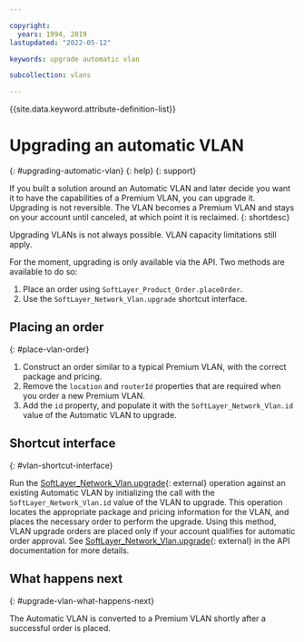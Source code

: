 ```yaml
---

copyright:
  years: 1994, 2019
lastupdated: "2022-05-12"

keywords: upgrade automatic vlan

subcollection: vlans

---
```


{{site.data.keyword.attribute-definition-list}}

# Upgrading an automatic VLAN
{: #upgrading-automatic-vlan}
{: help}
{: support}

If you built a solution around an Automatic VLAN and later decide you want it to have the capabilities of a Premium VLAN, you can upgrade it. Upgrading is not reversible. The VLAN becomes a Premium VLAN and stays on your account until canceled, at which point it is reclaimed.
{: shortdesc}

Upgrading VLANs is not always possible. VLAN capacity limitations still apply.

For the moment, upgrading is only available via the API. Two methods are available to do so:

1. Place an order using `SoftLayer_Product_Order.placeOrder`.
2. Use the `SoftLayer_Network_Vlan.upgrade` shortcut interface.

## Placing an order
{: #place-vlan-order}

1. Construct an order similar to a typical Premium VLAN, with the correct package and pricing.
1. Remove the `location` and `routerId` properties that are required when you order a new Premium VLAN.
1. Add the `id` property, and populate it with the `SoftLayer_Network_Vlan.id` value of the Automatic VLAN to upgrade.

## Shortcut interface
{: #vlan-shortcut-interface}

Run the [SoftLayer_Network_Vlan.upgrade](https://sldn.softlayer.com/reference/services/SoftLayer_Network_Vlan/upgrade/){: external} operation against an existing Automatic VLAN by initializing the call with the `SoftLayer_Network_Vlan.id` value of the VLAN to upgrade. This operation locates the appropriate package and pricing information for the VLAN, and places the necessary order to perform the upgrade. Using this method, VLAN upgrade orders are placed only if your account qualifies for automatic order approval. See [SoftLayer_Network_Vlan.upgrade](https://sldn.softlayer.com/reference/services/SoftLayer_Network_Vlan/upgrade/){: external} in the API documentation for more details.

## What happens next
{: #upgrade-vlan-what-happens-next}

The Automatic VLAN is converted to a Premium VLAN shortly after a successful order is placed.
